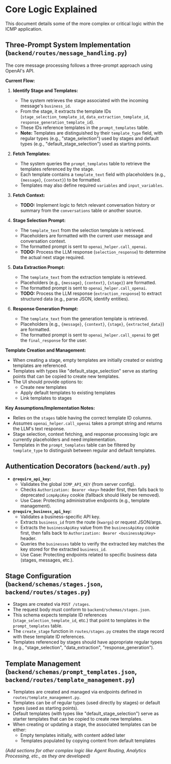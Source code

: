 # Core Logic Explained

This document details some of the more complex or critical logic within the ICMP application.

## Three-Prompt System Implementation (`backend/routes/message_handling.py`)

The core message processing follows a three-prompt approach using OpenAI's API.

**Current Flow:**

1.  **Identify Stage and Templates:**
    *   The system retrieves the stage associated with the incoming message's `business_id`.
    *   From the stage, it extracts the template IDs (`stage_selection_template_id`, `data_extraction_template_id`, `response_generation_template_id`).
    *   These IDs reference templates in the `prompt_templates` table.
    *   **Note:** Templates are distinguished by their `template_type` field, with regular types (e.g., "stage_selection") used by stages and default types (e.g., "default_stage_selection") used as starting points.

2.  **Fetch Templates:**
    *   The system queries the `prompt_templates` table to retrieve the templates referenced by the stage.
    *   Each template contains a `template_text` field with placeholders (e.g., `{message}`, `{context}`) to be formatted.
    *   Templates may also define required `variables` and `input_variables`.

3.  **Fetch Context:**
    *   **TODO:** Implement logic to fetch relevant conversation history or summary from the `conversations` table or another source.

4.  **Stage Selection Prompt:**
    *   The `template_text` from the selection template is retrieved.
    *   Placeholders are formatted with the current user message and conversation context.
    *   The formatted prompt is sent to `openai_helper.call_openai`.
    *   **TODO:** Process the LLM response (`selection_response`) to determine the actual next stage required.

5.  **Data Extraction Prompt:**
    *   The `template_text` from the extraction template is retrieved.
    *   Placeholders (e.g., `{message}`, `{context}`, `{stage}`) are formatted.
    *   The formatted prompt is sent to `openai_helper.call_openai`.
    *   **TODO:** Process the LLM response (`extraction_response`) to extract structured data (e.g., parse JSON, identify entities).

6.  **Response Generation Prompt:**
    *   The `template_text` from the generation template is retrieved.
    *   Placeholders (e.g., `{message}`, `{context}`, `{stage}`, `{extracted_data}`) are formatted.
    *   The formatted prompt is sent to `openai_helper.call_openai` to get the `final_response` for the user.

**Template Creation and Management:**

*   When creating a stage, empty templates are initially created or existing templates are referenced.
*   Templates with types like "default_stage_selection" serve as starting points that can be copied to create new templates.
*   The UI should provide options to:
    *   Create new templates
    *   Apply default templates to existing templates
    *   Link templates to stages

**Key Assumptions/Implementation Notes:**

*   Relies on the `stages` table having the correct template ID columns.
*   Assumes `openai_helper.call_openai` takes a prompt string and returns the LLM's text response.
*   Stage selection, context fetching, and response processing logic are currently placeholders and need implementation.
*   Templates in the `prompt_templates` table can be filtered by `template_type` to distinguish between regular and default templates.

## Authentication Decorators (`backend/auth.py`)

*   **`@require_api_key`:**
    *   Validates the global `ICMP_API_KEY` (from server config).
    *   Checks `Authorization: Bearer <key>` header first, then falls back to deprecated `icmpApiKey` cookie (fallback should likely be removed).
    *   Use Case: Protecting administrative endpoints (e.g., template management).
*   **`@require_business_api_key`:**
    *   Validates a business-specific API key.
    *   Extracts `business_id` from the route (`kwargs`) or request JSON/args.
    *   Extracts the `businessApiKey` value from the `businessApiKey` cookie first, then falls back to `Authorization: Bearer <businessApiKey>` header.
    *   Queries the `businesses` table to verify the extracted key matches the key stored for the extracted `business_id`.
    *   Use Case: Protecting endpoints related to specific business data (stages, messages, etc.).

## Stage Configuration (`backend/schemas/stages.json`, `backend/routes/stages.py`)

*   Stages are created via `POST /stages`.
*   The request body must conform to `backend/schemas/stages.json`.
*   This schema expects template ID references (`stage_selection_template_id`, etc.) that point to templates in the `prompt_templates` table.
*   The `create_stage` function in `routes/stages.py` creates the stage record with these template ID references.
*   Templates referenced by stages should have appropriate regular types (e.g., "stage_selection", "data_extraction", "response_generation").

## Template Management (`backend/schemas/prompt_templates.json`, `backend/routes/template_management.py`)

*   Templates are created and managed via endpoints defined in `routes/template_management.py`.
*   Templates can be of regular types (used directly by stages) or default types (used as starting points).
*   Default templates (with types like "default_stage_selection") serve as starter templates that can be copied to create new templates.
*   When creating or updating a stage, the associated templates can be either:
    *   Empty templates initially, with content added later
    *   Templates populated by copying content from default templates

*(Add sections for other complex logic like Agent Routing, Analytics Processing, etc., as they are developed)* 